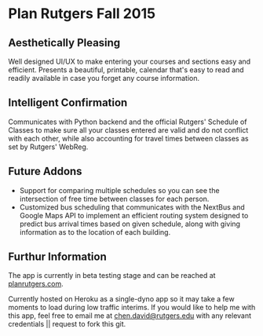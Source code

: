# Plan Rutgers Fall 2015

## Aesthetically Pleasing
Well designed UI/UX to make entering your courses and sections easy and efficient. Presents a beautiful, printable, calendar that's easy to read and readily available in case you forget any course information.

## Intelligent Confirmation
Communicates with Python backend and the official Rutgers' Schedule of Classes to make sure all your classes entered are valid and do not conflict with each other, while also accounting for travel times between classes as set by Rutgers' WebReg.

## Future Addons
* Support for comparing multiple schedules so you can see the intersection of free time between classes for each person.
* Customized bus scheduling that communicates with the NextBus and Google Maps API to implement an efficient routing system designed to predict bus arrival times based on given schedule, along with giving information as to the location of each building.

## Furthur Information
The app is currently in beta testing stage and can be reached at [planrutgers.com](planrutgers.com).

Currently hosted on Heroku as a single-dyno app so it may take a few moments to load during low traffic interims. If you would like to help me with this app, feel free to email me at chen.david@rutgers.edu with any relevant credentials || request to fork this git.
